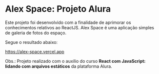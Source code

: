 # Alex Space: Projeto Alura

Este projeto foi desenvolvido com a finalidade de aprimorar os conhecimentos relativos ao ReactJS. Alex Space é uma aplicação simples de galeria de fotos do espaço.

Segue o resultado abaixo:

https://alex-space.vercel.app

Obs.: Projeto realizado com o auxilio do curso <strong>React com JavaScript: lidando com arquivos estáticos</strong> da plataforma Alura.
